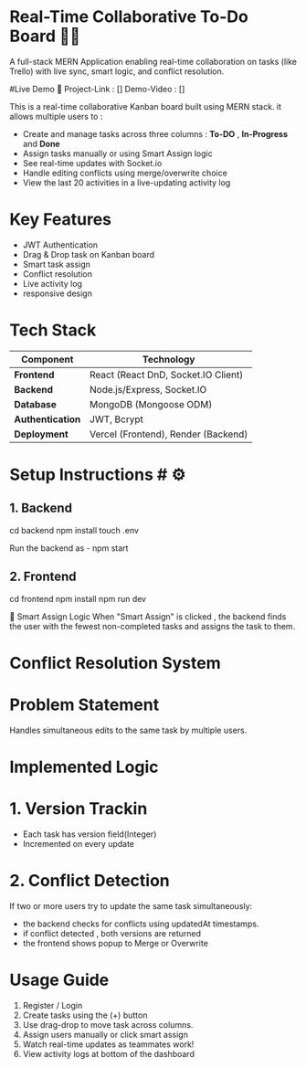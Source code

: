 # Real-Time Collaborative To-Do Board 👥📝
A full-stack MERN Application enabling real-time collaboration on tasks (like Trello) with live sync, smart logic, and conflict resolution.

#Live Demo 🚀
Project-Link : []
Demo-Video : []

This is a real-time collaborative Kanban board built using MERN stack. it allows multiple users to :
- Create and manage tasks across three columns : **To-DO** , **In-Progress** and **Done**
- Assign tasks manually or using Smart Assign logic
- See real-time updates with Socket.io
- Handle editing conflicts using merge/overwrite choice
- View the last 20 activities in a live-updating activity log

# Key Features #
- JWT Authentication
- Drag & Drop task on Kanban board
- Smart task assign
- Conflict resolution
- Live activity log
- responsive design

# Tech Stack #

| Component         | Technology                          |
|------------------ |------------------------------------ |
| **Frontend**      | React (React DnD, Socket.IO Client) |
| **Backend**       | Node.js/Express, Socket.IO          |
| **Database**      | MongoDB (Mongoose ODM)              |
| **Authentication**| JWT, Bcrypt                         |
| **Deployment**    | Vercel (Frontend), Render (Backend) |

# Setup Instructions # ⚙️

## 1. Backend
cd backend
npm install
touch .env

 Run the backend as -
     npm start
     
## 2. Frontend
cd frontend
npm install
npm run dev

🎯 Smart Assign Logic
When "Smart Assign" is clicked , the backend finds the user with the fewest non-completed tasks and assigns the task to them.

# Conflict Resolution System #
# Problem Statement #
Handles simultaneous edits to the same task by multiple users.

# Implemented Logic #
# 1. Version Trackin
- Each task has version field(Integer)
- Incremented on every update

# 2. Conflict Detection
If two or more users try to update the same task simultaneously:
- the backend checks for conflicts using updatedAt timestamps.
- if conflict detected , both versions are returned
- the frontend shows popup to Merge or Overwrite

# Usage Guide #
1. Register / Login
2. Create tasks using the (+) button
3. Use drag-drop to move task across columns.
4. Assign users manually or click smart assign
5. Watch real-time updates as teammates work!
6. View activity logs at bottom of the dashboard
